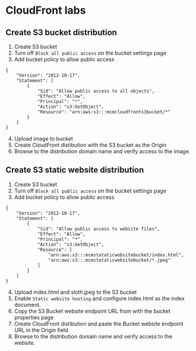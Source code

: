 # CloudFront labs

## Create S3 bucket distribution
1. Create S3 bucket
2. Turn off ```Block all public access``` on the bucket settings page
3. Add bucket policy to allow public access
```
{
    "Version": "2012-10-17",
    "Statement": [
        {
            "Sid": "Allow public access to all objects",
            "Effect": "Allow",
            "Principal": "*",
            "Action": "s3:GetObject",
            "Resource": "arn:aws:s3:::mcmcloudfronts3bucket/*"
        }
    ]
}
```
4. Upload image to bucket
5. Create CloudFront distibution with the S3 bucket as the Origin
6. Browse to the distribution domain name and verify access to the image.

## Create S3 static website distribution
1. Create S3 bucket
2. Turn off ```Block all public access``` on the bucket settings page
3. Add bucket policy to allow public access
```
{
    "Version": "2012-10-17",
    "Statement": [
        {
            "Sid": "Allow public access to website files",
            "Effect": "Allow",
            "Principal": "*",
            "Action": "s3:GetObject",
            "Resource": [
                "arn:aws:s3:::mcmstataticwebsitebucket/index.html",
                "arn:aws:s3:::mcmstataticwebsitebucket/*.jpeg"
            ]
        }
    ]
}
```
4. Upload index.html and sloth.jpeg to the S3 bucket
5. Enable ```Static website hosting``` and configure index.html as the index document.
6. Copy the S3 Bucket website endpoint URL from with the bucket properties page
7. Create CloudFront distibution and paste the Bucket website endpoint URL in the Origin field
8. Browse to the distribution domain name and verify access to the website.

